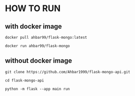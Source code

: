 # HOW TO RUN #
## with docker image ##
	docker pull ahbar99/flask-mongo:latest

	docker run ahbar99/flask-mongo

## without docker image ##
	git clone https://github.com/Ahbar1999/flask-mongo-api.git

	cd flask-mongo-api

	python -m flask --app main run 
